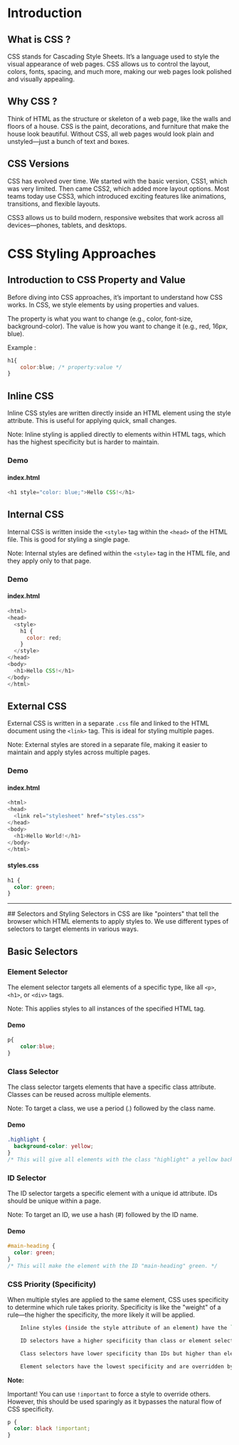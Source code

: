 # Introduction

## What is CSS ?
CSS stands for Cascading Style Sheets. It’s a language used to style the visual appearance of web pages. CSS allows us to control the layout, colors, fonts, spacing, and much more, making our web pages look polished and visually appealing.


## Why CSS ?
Think of HTML as the structure or skeleton of a web page, like the walls and floors of a house. CSS is the paint, decorations, and furniture that make the house look beautiful. Without CSS, all web pages would look plain and unstyled—just a bunch of text and boxes.


## CSS Versions
CSS has evolved over time. We started with the basic version, CSS1, which was very limited. Then came CSS2, which added more layout options. Most teams today use CSS3, which introduced exciting features like animations, transitions, and flexible layouts.

CSS3 allows us to build modern, responsive websites that work across all devices—phones, tablets, and desktops.

# CSS Styling Approaches

## Introduction to CSS Property and Value
Before diving into CSS approaches, it’s important to understand how CSS works. In CSS, we style elements by using properties and values.

The property is what you want to change (e.g., color, font-size, background-color).
The value is how you want to change it (e.g., red, 16px, blue).

Example : 
```js
h1{
    color:blue; /* property:value */
}
```

## Inline CSS
Inline CSS styles are written directly inside an HTML element using the style attribute. This is useful for applying quick, small changes.

Note: Inline styling is applied directly to elements within HTML tags, which has the highest specificity but is harder to maintain.

### Demo
#### index.html
```js
<h1 style="color: blue;">Hello CSS!</h1>
```


## Internal CSS
Internal CSS is written inside the `<style>` tag within the `<head>` of the HTML file. This is good for styling a single page.

Note: Internal styles are defined within the `<style>` tag in the HTML file, and they apply only to that page.

### Demo
#### index.html
```js
<html>
<head>
  <style>
    h1 {
      color: red;
    }
  </style>
</head>
<body>
  <h1>Hello CSS!</h1>
</body>
</html>
```


## External CSS
External CSS is written in a separate `.css` file and linked to the HTML document using the `<link>` tag. This is ideal for styling multiple pages.

Note: External styles are stored in a separate file, making it easier to maintain and apply styles across multiple pages.

### Demo
#### index.html
```js
<html>
<head>
  <link rel="stylesheet" href="styles.css">
</head>
<body>
  <h1>Hello World!</h1>
</body>
</html>
```
#### styles.css
```css
h1 {
  color: green;
}

```



<hr />
## Selectors and Styling
Selectors in CSS are like "pointers" that tell the browser which HTML elements to apply styles to. We use different types of selectors to target elements in various ways.

## Basic Selectors


### Element Selector
The element selector targets all elements of a specific type, like all `<p>`, `<h1>`, or `<div>` tags.

Note: This applies styles to all instances of the specified HTML tag.

#### Demo
```css
p{
    color:blue;
}
```


### Class Selector
The class selector targets elements that have a specific class attribute. Classes can be reused across multiple elements.

Note: To target a class, we use a period (.) followed by the class name.

#### Demo
```css
.highlight {
  background-color: yellow;
}
/* This will give all elements with the class "highlight" a yellow background. */
```


### ID Selector
The ID selector targets a specific element with a unique id attribute. IDs should be unique within a page.

Note: To target an ID, we use a hash (#) followed by the ID name.

#### Demo
```css
#main-heading {
  color: green;
}
/* This will make the element with the ID "main-heading" green. */
```

### CSS Priority (Specificity)
When multiple styles are applied to the same element, CSS uses specificity to determine which rule takes priority. Specificity is like the "weight" of a rule—the higher the specificity, the more likely it will be applied.

```bash
    Inline styles (inside the style attribute of an element) have the `highest` priority.  

    ID selectors have a higher specificity than class or element selectors`.

    Class selectors have lower specificity than IDs but higher than element selectors.

    Element selectors have the lowest specificity and are overridden by classes, IDs, and inline styles.

```
**Note:**

Important!
You can use `!important` to force a style to override others. However, this should be used sparingly as it bypasses the natural flow of CSS specificity.
```css
p {
  color: black !important;
}

```
